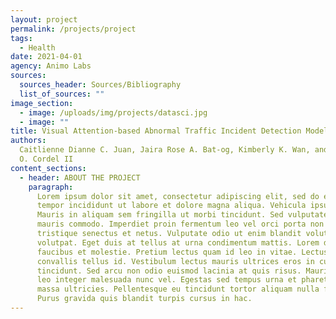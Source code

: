 ```yaml
---
layout: project
permalink: /projects/project
tags:
  - Health
date: 2021-04-01
agency: Animo Labs
sources:
  sources_header: Sources/Bibliography
  list_of_sources: ""
image_section:
  - image: /uploads/img/projects/datasci.jpg
  - image: ""
title: Visual Attention-based Abnormal Traffic Incident Detection Model
authors:
  Caitlienne Dianne C. Juan, Jaira Rose A. Bat-og, Kimberly K. Wan, and Macario
  O. Cordel II
content_sections:
  - header: ABOUT THE PROJECT
    paragraph:
      Lorem ipsum dolor sit amet, consectetur adipiscing elit, sed do eiusmod
      tempor incididunt ut labore et dolore magna aliqua. Vehicula ipsum a arcu cursus.
      Mauris in aliquam sem fringilla ut morbi tincidunt. Sed vulputate mi sit amet
      mauris commodo. Imperdiet proin fermentum leo vel orci porta non pulvinar. Morbi
      tristique senectus et netus. Vulputate odio ut enim blandit volutpat maecenas
      volutpat. Eget duis at tellus at urna condimentum mattis. Lorem donec massa sapien
      faucibus et molestie. Pretium lectus quam id leo in vitae. Lectus urna duis convallis
      convallis tellus id. Vestibulum lectus mauris ultrices eros in cursus turpis massa
      tincidunt. Sed arcu non odio euismod lacinia at quis risus. Mauris vitae ultricies
      leo integer malesuada nunc vel. Egestas sed tempus urna et pharetra pharetra massa
      massa ultricies. Pellentesque eu tincidunt tortor aliquam nulla facilisi cras.
      Purus gravida quis blandit turpis cursus in hac.
---
```

